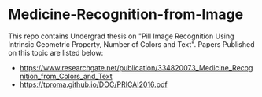 # Medicine-Recognition-from-Image
This repo contains Undergrad thesis on "Pill Image Recognition Using Intrinsic Geometric Property, Number of Colors and Text".
Papers Published on this topic are listed below:
-  https://www.researchgate.net/publication/334820073_Medicine_Recognition_from_Colors_and_Text
-  https://tproma.github.io/DOC/PRICAI2016.pdf

